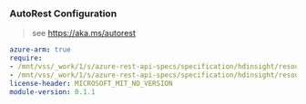 ### AutoRest Configuration

> see https://aka.ms/autorest

``` yaml
azure-arm: true
require:
- /mnt/vss/_work/1/s/azure-rest-api-specs/specification/hdinsight/resource-manager/Microsoft.HDInsight/HDInsightOnAks/readme.md
- /mnt/vss/_work/1/s/azure-rest-api-specs/specification/hdinsight/resource-manager/Microsoft.HDInsight/HDInsightOnAks/readme.go.md
license-header: MICROSOFT_MIT_NO_VERSION
module-version: 0.1.1
```